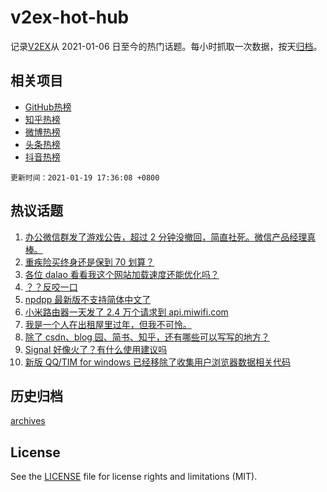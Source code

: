 # v2ex-hot-hub

 记录[V2EX](https://www.v2ex.com/)从 2021-01-06 日至今的热门话题。每小时抓取一次数据，按天[归档](archives)。
 
 ## 相关项目

- [GitHub热榜](https://github.com/lonnyzhang423/github-hot-hub)
- [知乎热榜](https://github.com/lonnyzhang423/zhihu-hot-hub)
- [微博热榜](https://github.com/lonnyzhang423/weibo-hot-hub)
- [头条热榜](https://github.com/lonnyzhang423/toutiao-hot-hub)
- [抖音热榜](https://github.com/lonnyzhang423/douyin-hot-hub)


 `更新时间：2021-01-19 17:36:08 +0800`

## 热议话题

1. [办公微信群发了游戏公告，超过 2 分钟没撤回，简直社死。微信产品经理真棒。](https://www.v2ex.com/t/746231)
1. [重疾险买终身还是保到 70 划算？](https://www.v2ex.com/t/746164)
1. [各位 dalao 看看我这个网站加载速度还能优化吗？](https://www.v2ex.com/t/746175)
1. [？？反咬一口](https://www.v2ex.com/t/746267)
1. [npdpp 最新版不支持简体中文了](https://www.v2ex.com/t/746252)
1. [小米路由器一天发了 2.4 万个请求到 api.miwifi.com](https://www.v2ex.com/t/746094)
1. [我是一个人在出租屋里过年，但我不可怜。](https://www.v2ex.com/t/746172)
1. [除了 csdn、blog 园、简书、知乎，还有哪些可以写写的地方？](https://www.v2ex.com/t/746031)
1. [Signal 好像火了？有什么使用建议吗](https://www.v2ex.com/t/746147)
1. [新版 QQ/TIM for windows 已经移除了收集用户浏览器数据相关代码](https://www.v2ex.com/t/746032)

## 历史归档

[archives](archives)

## License

See the [LICENSE](LICENSE) file for license rights and limitations (MIT).
